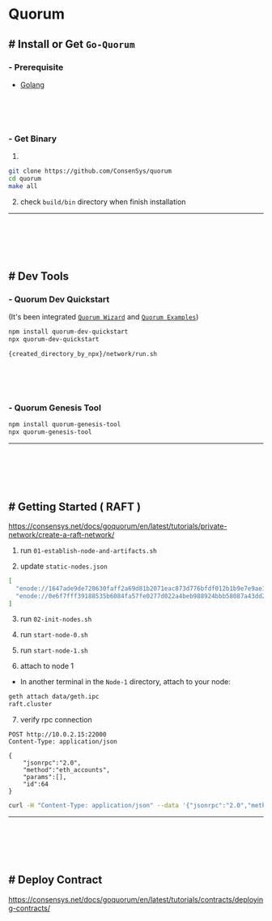 # Quorum

## # Install or Get `Go-Quorum`

### - Prerequisite

 - [Golang](https://go.dev/)

<br><br><br>

### - Get Binary

1. 

```sh
git clone https://github.com/ConsenSys/quorum
cd quorum
make all
```

2. check `build/bin` directory when finish installation




<hr><br><br><br><br>

## # Dev Tools 

### - Quorum Dev Quickstart 

(It's been integrated [`Quorum Wizard`](https://github.com/ConsenSys/quorum-wizard) and [`Quorum Examples`](https://github.com/ConsenSys/quorum-examples))

```sh
npm install quorum-dev-quickstart
npx quorum-dev-quickstart
```

```sh
{created_directory_by_npx}/network/run.sh
```

<br><br><br>

### - Quorum Genesis Tool

```sh
npm install quorum-genesis-tool
npx quorum-genesis-tool
```

<hr><br><br><br><br>

## # Getting Started ( RAFT )

https://consensys.net/docs/goquorum/en/latest/tutorials/private-network/create-a-raft-network/


1. run `01-establish-node-and-artifacts.sh`

2. update `static-nodes.json`

```json
[
  "enode://1647ade9de728630faff2a69d81b2071eac873d776bfdf012b1b9e7e9ae1ea56328e79e34b24b496722412f4348b9aecaf2fd203fa56772a1a5dcdaa4a550147@127.0.0.1:30300?discport=0&raftport=53000",
  "enode://0e6f7fff39188535b6084fa57fe0277d022a4beb988924bbb58087a43dd24f5feb78ca9d1cd880e26dd5162b8d331eeffee777386a4ab181528b3817fa39652c@127.0.0.1:30301?discport=0&raftport=53001"
]
```

3. run `02-init-nodes.sh`

4. run `start-node-0.sh`

5. run `start-node-1.sh`

6. attach to node 1

 - In another terminal in the `Node-1` directory, attach to your node: 

```sh
geth attach data/geth.ipc
raft.cluster
```

7. verify rpc connection

```http
POST http://10.0.2.15:22000
Content-Type: application/json

{
    "jsonrpc":"2.0",
    "method":"eth_accounts",
    "params":[],
    "id":64
}
```

```sh
curl -H "Content-Type: application/json" --data '{"jsonrpc":"2.0","method":"eth_accounts","params":[],"id":1}'  -X POST http://10.0.2.15:22000 
```

<hr><br><br><br><br>

## # Deploy Contract

https://consensys.net/docs/goquorum/en/latest/tutorials/contracts/deploying-contracts/


